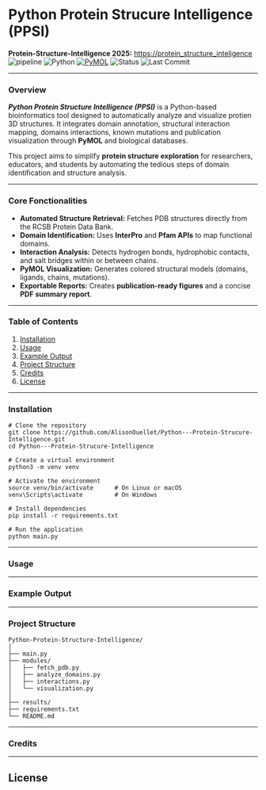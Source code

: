 # Python Protein Strucure Intelligence (PPSI)

**Protein-Structure-Intelligence 2025:** [https://protein_structure_inteligence](https://protein_structure_inteligence)  
![pipeline](https://img.shields.io/badge/pipeline-passed-brightgreen?style=flat-square)
![Python](https://img.shields.io/badge/Python-FFD43B?style=for-the-badge&logo=python&logoColor=blue)
[![PyMOL](https://img.shields.io/badge/PyMOL-compatible-orange?style=for-the-badge)]()
![Status](https://img.shields.io/badge/status-active-success.svg)
![Last Commit](https://img.shields.io/github/last-commit/TON_UTILISATEUR/TON_REPO.svg)

---

### Overview
***Python Protein Structure Intelligence (PPSI)*** is a Python-based bioinformatics tool designed to automatically analyze and visualize protien 3D structures. It integrates domain annotation, structural interaction mapping, domains interactions, known mutations and publication visualization through **PyMOL** and biological databases.

This project aims to simplify **protein structure exploration** for researchers, educators, and students by automating the tedious steps of domain identification and structure analysis.

---

### Core Fonctionalities
- **Automated Structure Retrieval:** Fetches PDB structures directly from the RCSB Protein Data Bank.  
- **Domain Identification:** Uses **InterPro** and **Pfam APIs** to map functional domains.  
- **Interaction Analysis:** Detects hydrogen bonds, hydrophobic contacts, and salt bridges within or between chains.  
- **PyMOL Visualization:** Generates colored structural models (domains, ligands, chains, mutations).  
- **Exportable Reports:** Creates **publication-ready figures** and a concise **PDF summary report**.

---

### Table of Contents
1. [Installation](#installation)
2. [Usage](#usage)
3. [Example Output](#example-output)
4. [Project Structure](#project-structure)
5. [Credits](#credits)
6. [License](#license)

---

### Installation
```
# Clone the repository
git clone https://github.com/AlisonOuellet/Python---Protein-Strucure-Intelligence.git
cd Python---Protein-Strucure-Intelligence

# Create a virtual environment
python3 -m venv venv

# Activate the environment
source venv/bin/activate      # On Linux or macOS
venv\Scripts\activate         # On Windows

# Install dependencies
pip install -r requirements.txt

# Run the application
python main.py
```

---

### Usage

---

### Example Output

---

### Project Structure
```
Python-Protein-Structure-Intelligence/
│
├── main.py                 
├── modules/
│   ├── fetch_pdb.py      
│   ├── analyze_domains.py 
│   ├── interactions.py    
│   └── visualization.py   
│
├── results/              
├── requirements.txt
└── README.md
```

---

### Credits

---

## License
